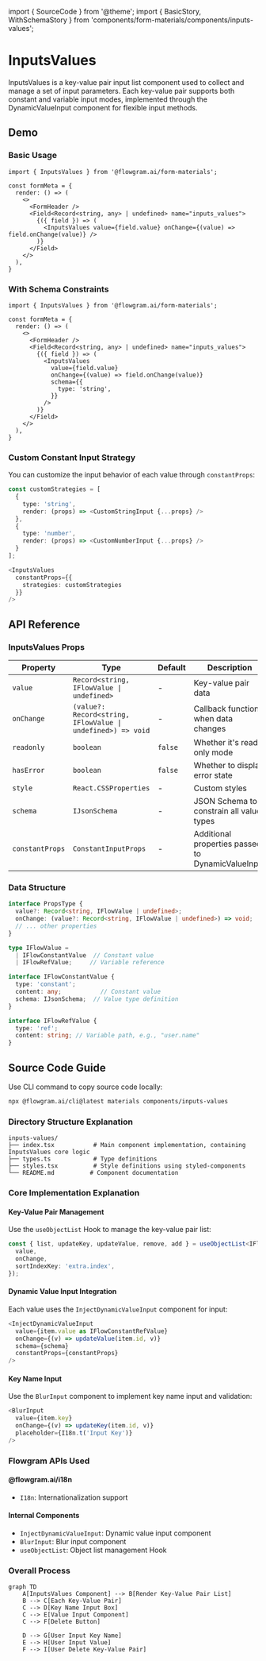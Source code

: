 import { SourceCode } from '@theme';
import { BasicStory, WithSchemaStory } from 'components/form-materials/components/inputs-values';

# InputsValues

InputsValues is a key-value pair input list component used to collect and manage a set of input parameters. Each key-value pair supports both constant and variable input modes, implemented through the DynamicValueInput component for flexible input methods.

## Demo

### Basic Usage

<BasicStory />

```tsx pure title="form-meta.tsx"
import { InputsValues } from '@flowgram.ai/form-materials';

const formMeta = {
  render: () => (
    <>
      <FormHeader />
      <Field<Record<string, any> | undefined> name="inputs_values">
        {({ field }) => (
          <InputsValues value={field.value} onChange={(value) => field.onChange(value)} />
        )}
      </Field>
    </>
  ),
}
```

### With Schema Constraints

<WithSchemaStory />

```tsx pure title="form-meta.tsx"
import { InputsValues } from '@flowgram.ai/form-materials';

const formMeta = {
  render: () => (
    <>
      <FormHeader />
      <Field<Record<string, any> | undefined> name="inputs_values">
        {({ field }) => (
          <InputsValues
            value={field.value}
            onChange={(value) => field.onChange(value)}
            schema={{
              type: 'string',
            }}
          />
        )}
      </Field>
    </>
  ),
}
```

### Custom Constant Input Strategy

You can customize the input behavior of each value through `constantProps`:

```typescript
const customStrategies = [
  {
    type: 'string',
    render: (props) => <CustomStringInput {...props} />
  },
  {
    type: 'number',
    render: (props) => <CustomNumberInput {...props} />
  }
];

<InputsValues
  constantProps={{
    strategies: customStrategies
  }}
/>
```

## API Reference

### InputsValues Props

| Property | Type | Default | Description |
|----------|------|---------|-------------|
| `value` | `Record<string, IFlowValue \| undefined>` | - | Key-value pair data |
| `onChange` | `(value?: Record<string, IFlowValue \| undefined>) => void` | - | Callback function when data changes |
| `readonly` | `boolean` | `false` | Whether it's read-only mode |
| `hasError` | `boolean` | `false` | Whether to display error state |
| `style` | `React.CSSProperties` | - | Custom styles |
| `schema` | `IJsonSchema` | - | JSON Schema to constrain all value types |
| `constantProps` | `ConstantInputProps` | - | Additional properties passed to DynamicValueInput |

### Data Structure

```typescript
interface PropsType {
  value?: Record<string, IFlowValue | undefined>;
  onChange: (value?: Record<string, IFlowValue | undefined>) => void;
  // ... other properties
}

type IFlowValue =
  | IFlowConstantValue  // Constant value
  | IFlowRefValue;     // Variable reference

interface IFlowConstantValue {
  type: 'constant';
  content: any;           // Constant value
  schema: IJsonSchema;  // Value type definition
}

interface IFlowRefValue {
  type: 'ref';
  content: string; // Variable path, e.g., "user.name"
}
```

## Source Code Guide

<SourceCode href="https://github.com/bytedance/flowgram.ai/tree/main/packages/materials/form-materials/src/components/inputs-values" />

Use CLI command to copy source code locally:

```bash
npx @flowgram.ai/cli@latest materials components/inputs-values
```

### Directory Structure Explanation

```
inputs-values/
├── index.tsx           # Main component implementation, containing InputsValues core logic
├── types.ts            # Type definitions
├── styles.tsx          # Style definitions using styled-components
└── README.md          # Component documentation
```

### Core Implementation Explanation

#### Key-Value Pair Management

Use the `useObjectList` Hook to manage the key-value pair list:

```typescript
const { list, updateKey, updateValue, remove, add } = useObjectList<IFlowValue | undefined>({
  value,
  onChange,
  sortIndexKey: 'extra.index',
});
```

#### Dynamic Value Input Integration

Each value uses the `InjectDynamicValueInput` component for input:

```typescript
<InjectDynamicValueInput
  value={item.value as IFlowConstantRefValue}
  onChange={(v) => updateValue(item.id, v)}
  schema={schema}
  constantProps={constantProps}
/>
```

#### Key Name Input

Use the `BlurInput` component to implement key name input and validation:

```typescript
<BlurInput
  value={item.key}
  onChange={(v) => updateKey(item.id, v)}
  placeholder={I18n.t('Input Key')}
/>
```

### Flowgram APIs Used

#### @flowgram.ai/i18n

* `I18n`: Internationalization support

#### Internal Components

* `InjectDynamicValueInput`: Dynamic value input component
* `BlurInput`: Blur input component
* `useObjectList`: Object list management Hook

### Overall Process

```mermaid
graph TD
    A[InputsValues Component] --> B[Render Key-Value Pair List]
    B --> C[Each Key-Value Pair]
    C --> D[Key Name Input Box]
    C --> E[Value Input Component]
    C --> F[Delete Button]

    D --> G[User Input Key Name]
    E --> H[User Input Value]
    F --> I[User Delete Key-Value Pair]
```
